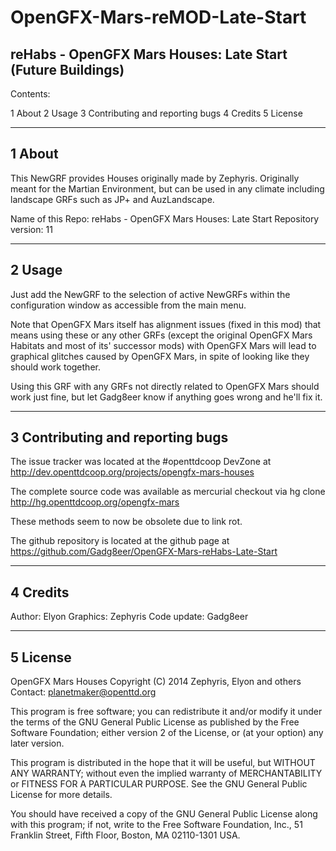 # OpenGFX-Mars-reMOD-Late-Start
reHabs - OpenGFX Mars Houses: Late Start (Future Buildings)
-------------------

Contents:

1 About
2 Usage
3 Contributing and reporting bugs
4 Credits
5 License



-------
1 About
-------

This NewGRF provides Houses originally made by Zephyris. Originally meant for the Martian Environment, but can be used in any climate including landscape GRFs such as JP+ and AuzLandscape. 

Name of this Repo:  reHabs - OpenGFX Mars Houses: Late Start
Repository version: 11



-------
2 Usage
-------

Just add the NewGRF to the selection of active NewGRFs within the
configuration window as accessible from the main menu.

Note that OpenGFX Mars itself has alignment issues (fixed in this mod) that means using these or any other GRFs (except the original OpenGFX Mars Habitats and most of its' successor mods) with OpenGFX Mars will lead to graphical glitches caused by OpenGFX Mars, in spite of looking like they should work together.

Using this GRF with any GRFs not directly related to OpenGFX Mars should work just fine, but let Gadg8eer know if anything goes wrong and he'll fix it.

---------------------------------
3 Contributing and reporting bugs
---------------------------------

The issue tracker was located at the #openttdcoop DevZone at
    http://dev.openttdcoop.org/projects/opengfx-mars-houses

The complete source code was available as mercurial checkout via
    hg clone http://hg.openttdcoop.org/opengfx-mars

These methods seem to now be obsolete due to link rot.

The github repository is located at the github page at
	https://github.com/Gadg8eer/OpenGFX-Mars-reHabs-Late-Start
	
---------
4 Credits
---------

Author:   Elyon
Graphics: Zephyris
Code update: Gadg8eer


---------
5 License
---------

OpenGFX Mars Houses
Copyright (C) 2014 Zephyris, Elyon and others
Contact: planetmaker@openttd.org

This program is free software; you can redistribute it and/or modify
it under the terms of the GNU General Public License as published by
the Free Software Foundation; either version 2 of the License, or
(at your option) any later version.

This program is distributed in the hope that it will be useful,
but WITHOUT ANY WARRANTY; without even the implied warranty of
MERCHANTABILITY or FITNESS FOR A PARTICULAR PURPOSE.  See the
GNU General Public License for more details.

You should have received a copy of the GNU General Public License along
with this program; if not, write to the Free Software Foundation, Inc.,
51 Franklin Street, Fifth Floor, Boston, MA 02110-1301 USA.
